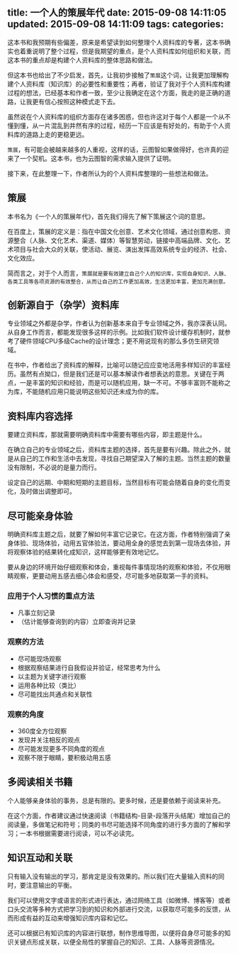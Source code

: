 title: 一个人的策展年代
date: 2015-09-08 14:11:05
updated: 2015-09-08 14:11:09
tags:
categories:
---

这本书和我预期有些偏差，原来是希望读到如何整理个人资料库的专著，这本书确实也着重说明了整个过程，但是我期望的重点，是个人资料库如何组织和关联，而这本书的重点却是构建个人资料库的整体思路和做法。

但这本书也给出了不少启发，首先，让我初步接触了`策展`这个词，让我更加理解构建个人资料库（知识库）的必要性和重要性；再者，验证了我对于个人资料库构建过程的想法，已经基本和作者一致，至少让我确定在这个方面，我走的是正确的道路，让我更有信心按照这种模式走下去。

虽然说在个人资料库的组织方面存在诸多困惑，但也许这对于每个人都是一个从不懂到懂，从一片混乱到井然有序的过程，经历一下应该是有好处的，有助于个人资料库的道路上走的更稳更远。

`策展`，有可能会被越来越多的人重视，这样的话，云图智如果做得好，也许真的迎来了一个契机。这本书，也为云图智的需求输入提供了证明。

<!-- more -->

接下来，在此整理一下，作者所认为的个人资料库整理的一些想法和做法。

## 策展

本书名为《一个人的策展年代》，首先我们得先了解下策展这个词的意思。

在百度上，策展的定义是：指在中国文化创意、艺术文化领域，通过创意构思、资源整合（人脉、文化艺术、渠道、媒体）等智慧劳动，链接中高端品牌、文化、艺术项目与社会大众的关联，使活动、展览、演出发挥高效系统专业的经济、社会、文化效应。

简而言之，对于个人而言，`策展就是要有效建立自己个人的知识库，实现自身知识、人脉、各类工具等各项资源的有效整合，从而让自己的工作更加高效，生活更加丰富，更加充满创意。`

## 创新源自于（杂学）资料库

专业领域之外都是杂学，作者认为创新基本来自于专业领域之外，我亦深表认同。从自身工作而言，都能发现很多这样的示例。比如我们软件设计缓存机制时，就参考了硬件领域CPU多级Cache的设计理念；更不用说现有的那么多仿生研究领域。

在书中，作者给出了资料库的解释，比喻可以随记应应变地活用多样知识的丰富经历。虽然有点拗口，但是我们还是可以基本解读作者想表达的意思。关键在于两点，一是丰富的知识和经验，而是可以随机应用，缺一不可。不够丰富则不能称之为库，不能随机应用只能说明这些知识还未成为你的库。


## 资料库内容选择

要建立资料库，那就需要明确资料库中需要有哪些内容，即主题是什么。

在确立自己的专业领域之后，资料库主题的选择，首先是要有兴趣。除此之外，就是从自己的工作和生活中去发现，寻找自己期望深入了解的主题。当然主题的数量没有限制，不必说的是量力而行。

设定自己的远期、中期和短期的主题目标，当然目标有可能会随着自身的变化而变化，及时做出调整即可。


## 尽可能亲身体验

明确资料库主题之后，就要了解如何丰富它记录它。在这方面，作者特别强调了亲身体验、现场体验，动用五官体验法，要动用全身的感觉去到第一现场去体验，并将观察体验的结果转化成知识，这样能够更有效地记忆。

要从身边的环境开始仔细观察和体会，重视每件事情现场的观察和体验，不仅用眼睛观察，更要动用五感去细心体会和感受，尽可能多地获取第一手的资料。

### 应用于个人习惯的重点方法

+ 凡事立刻记录
+ （估计能够查询到的内容）立即查询并记录

### 观察的方法

+ 尽可能现场观察
+ 根据观察结果进行自我假设并验证，经常思考为什么
+ 以主题为关键字进行观察
+ 运用各种比较（类比）
+ 尽可能找出共通点和关联性

### 观察的角度

+ 360度全方位观察
+ 发现并关注相反的观点
+ 尽可能发现更多不同角度的观点
+ 观察不限于眼睛，要积极动用五感


## 多阅读相关书籍

个人能够亲身体验的事务，总是有限的。更多时候，还是要依赖于阅读来补充。

在这个方面，作者建议通过快速阅读（书籍结构-目录-段落开头结尾）增加自己的阅读量，多做笔记和符号；同类的书尽可能选择不同角度的进行多方面的了解和学习；一本书根据需要进行阅读，可以不必读完。

## 知识互动和关联

只有输入没有输出的学习，那肯定是没有效果的。所以我们在大量输入资料的同时，要注意输出的平衡。

我们可以使用文字或语言的形式进行表达，通过网络工具（如微博、博客等）或者口头交流等多种方式把学习到的知识和外部进行交流，以获取尽可能多的反馈，从而形成有益的互动来增强知识库内容和记忆。

还可以根据已有知识库的内容进行联想，制作思维导图，以便将自身尽可能多的知识关键点形成关联，以便全局性的掌握自己的知识、工具、人脉等资源情况。
